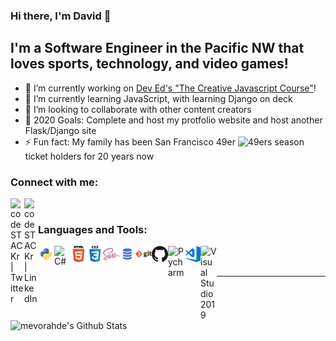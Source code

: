 ### Hi there, I'm David 👋

## I'm a Software Engineer in the Pacific NW that loves sports, technology, and video games!
- 🔭 I’m currently working on [Dev Ed's "The Creative Javascript Course"][devedwebsite]!
- 🌱 I’m currently learning JavaScript, with learning Django on deck
- 👯 I’m looking to collaborate with other content creators
- 🥅 2020 Goals: Complete and host my protfolio website and host another Flask/Django site
- ⚡ Fun fact: My family has been San Francisco 49er <img alt="49ers" width="26px" src="https://emojis.slackmojis.com/emojis/images/1472153431/1083/49ers.jpg?1472153431" unselectable="on" /> season ticket holders for 20 years now

### Connect with me:

<!---[<img align="left" alt="codeSTACKr.com" width="22px" src="https://raw.githubusercontent.com/iconic/open-iconic/master/svg/globe.svg" />][website]-->
[<img align="left" alt="codeSTACKr | Twitter" width="22px" src="https://cdn.jsdelivr.net/npm/simple-icons@v3/icons/twitter.svg" />][twitter]
[<img align="left" alt="codeSTACKr | LinkedIn" width="22px" src="https://cdn.jsdelivr.net/npm/simple-icons@v3/icons/linkedin.svg" />][linkedin]
<br />

### Languages and Tools:

<img align="left" alt="Python" width="26px" src="https://raw.githubusercontent.com/github/explore/80688e429a7d4ef2fca1e82350fe8e3517d3494d/topics/python/python.png" unselectable="on" />
<img align="left" alt="C#" width="26px" src="https://img.icons8.com/color/48/000000/c-sharp-logo.png" unselectable="on" />
<img align="left" alt="HTML5" width="26px" src="https://raw.githubusercontent.com/github/explore/80688e429a7d4ef2fca1e82350fe8e3517d3494d/topics/html/html.png" unselectable="on"  />
<img align="left" alt="CSS3" width="26px" src="https://raw.githubusercontent.com/github/explore/80688e429a7d4ef2fca1e82350fe8e3517d3494d/topics/css/css.png" unselectable="on"  />
<img align="left" alt="Sass" width="26px" src="https://raw.githubusercontent.com/github/explore/80688e429a7d4ef2fca1e82350fe8e3517d3494d/topics/sass/sass.png" unselectable="on"  />
<!--<img align="left" alt="JavaScript" width="26px" src="https://raw.githubusercontent.com/github/explore/80688e429a7d4ef2fca1e82350fe8e3517d3494d/topics/javascript/javascript.png" unselectable="on"  />-->
<img align="left" alt="SQL" width="26px" src="https://raw.githubusercontent.com/github/explore/80688e429a7d4ef2fca1e82350fe8e3517d3494d/topics/sql/sql.png" unselectable="on"  />
<img align="left" alt="Git" width="26px" src="https://raw.githubusercontent.com/github/explore/80688e429a7d4ef2fca1e82350fe8e3517d3494d/topics/git/git.png" unselectable="on"  />
<img align="left" alt="GitHub" width="26px" src="https://raw.githubusercontent.com/github/explore/78df643247d429f6cc873026c0622819ad797942/topics/github/github.png" unselectable="on"  />
<img align="left" alt="Pycharm" width="26px" src="https://img.icons8.com/color/48/000000/pycharm.png" unselectable="on" />
<img align="left" alt="Visual Studio Code" width="26px" src="https://raw.githubusercontent.com/github/explore/80688e429a7d4ef2fca1e82350fe8e3517d3494d/topics/visual-studio-code/visual-studio-code.png"  unselectable="on" />
<img align="left" alt="Visual Studio 2019" width="26px" src="https://img.icons8.com/color/48/000000/visual-studio-2019.png" unselectable="on" />

<br />
<br />

---

<img align="left" alt="mevorahde's Github Stats" src="https://github-readme-stats.codestackr.vercel.app/api?username=mevorahde&count_private=true&show_icons=true&hide_border=true" />

[website]: https://mevorahde.github.io/FCC-Portfolio/
[devedwebsite]: https://developedbyed.com/p/the-creative-javascript-course
[twitter]: https://twitter.com/Mevorah_DE
[linkedin]: https://www.linkedin.com/in/david-mevorah-itil-833a9242/ 
